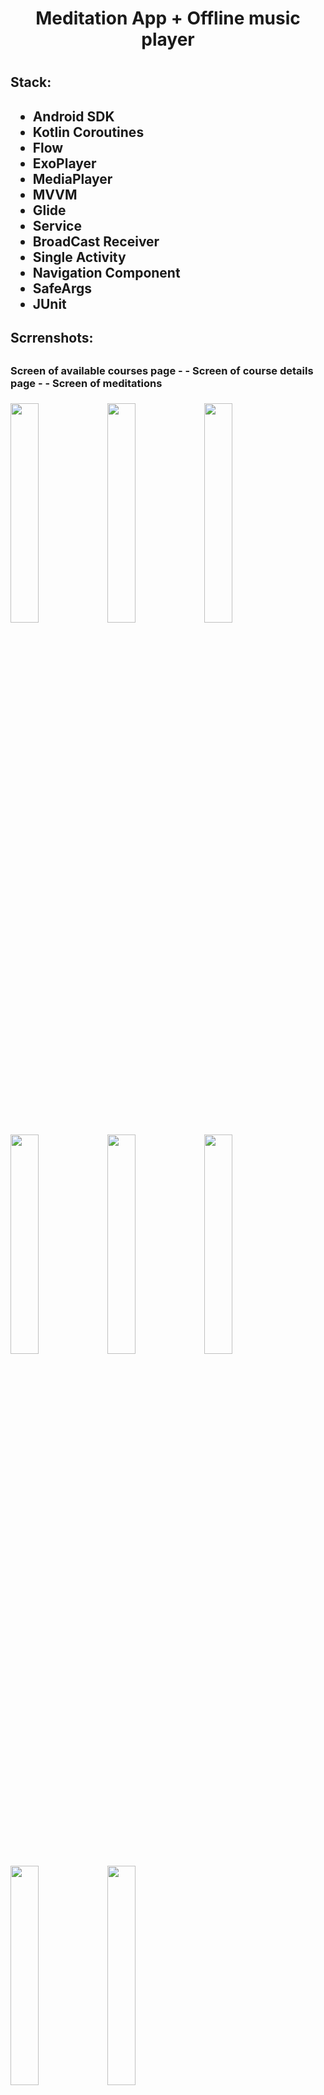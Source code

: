 <h1 align="center">Meditation App + Offline music player<h1>

<h2>Stack:<h2>
  
- Android SDK
- Kotlin Coroutines
- Flow
- ExoPlayer
- MediaPlayer
- MVVM
- Glide
- Service
- BroadCast Receiver 
- Single Activity
- Navigation Component
- SafeArgs
- JUnit
  

<h2>Scrrenshots:<h2>
  
  <h3> Screen of available courses page - - Screen of course details page - - Screen of meditations<h3>
  <img src="https://user-images.githubusercontent.com/79253805/220618360-1f233dbf-b156-45f5-be0e-2e978b182246.png" width=30% height=30%> 
  <img src="https://user-images.githubusercontent.com/79253805/220618395-a521e2d0-2a18-41fd-b17e-440985dd0936.png" width=30% height=30%>
  <img src="https://user-images.githubusercontent.com/79253805/220618487-0197e90a-cfe4-46ea-b356-f90801ed78ee.png" width=30% height=30%>
  <img src="https://user-images.githubusercontent.com/79253805/220618446-61a6d685-c1f2-4b6f-a5b4-44e461ca7bcc.png" width=30% height=30%>
  <img src="https://user-images.githubusercontent.com/79253805/220618828-46a48b05-80e2-486a-a403-0618904317d4.png" width=30% height=30%>
  <img src="https://user-images.githubusercontent.com/79253805/220618866-d06c3919-18b5-48bd-b930-d428f8311039.png" width=30% height=30%>
  <img src="https://user-images.githubusercontent.com/79253805/220618899-1a914034-3af2-4551-9e27-dcb46b2d2980.png" width=30% height=30%>
  <img src="https://user-images.githubusercontent.com/79253805/220618916-da73abce-d896-47ae-9291-d44be52b3fce.png" width=30% height=30%>
 
